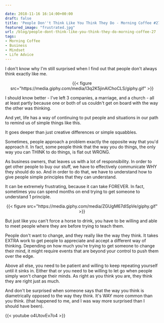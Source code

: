 ```yaml
---

date: 2018-11-16 16:14:00+00:00
draft: false
title: 'People Don''t Think Like You Think They Do - Morning Coffee #27'
featured_image: "frustrated.jpg"
url: /blog/people-dont-think-like-you-think-they-do-morning-coffee-27
tags:
- Morning Coffee
- Business
- Mindset
- Life Advice
---
```


I don't know why I'm still surprised when I find out that people don't always think exactly like me.  

<center>
{{< figure src="https://media.giphy.com/media/l3q2K5jinAlChoCLS/giphy.gif" >}}
</center>
  
I should know better - I've left 3 companies, a marriage, and a church - all at least partly because one or both of us 
couldn't get on board with the way the other was thinking.  
  
And yet, life has a way of continuing to put people and situations in our path to remind us of simple things like this.  
  
It goes deeper than just creative differences or simple squabbles.   
  
Sometimes, people approach a problem exactly the opposite way that you'd approach it. In fact, some people think that 
the way you do things, the only way you can THINK to do things, is flat out WRONG.  
  
As business owners, that leaves us with a lot of responsibility. In order to get other people to buy our stuff, we have
 to effectively communicate WHY they should do so. And in order to do that, we have to understand how to give people 
 simple principles that they can understand.  
  
It can be extremely frustrating, because it can take FOREVER. In fact, sometimes you can spend months on end trying to 
get someone to understand 1 principle.  

<center>
{{< figure src="https://media.giphy.com/media/ZGUgM67dlSpVe/giphy.gif" >}}
</center>  
  
But just like you can't force a horse to drink, you have to be willing and able to meet people where they are before 
trying to teach them.  
  
People don't want to change, and they really like the way they think. It takes EXTRA work to get people to appreciate 
and accept a different way of thinking. Depending on how much you're trying to get someone to change their mind, it 
might require events that are beyond your control to push them over the edge.  
  
Above all else, you need to be patient and willing to keep repeating yourself until it sinks in. Either that or you need
 to be willing to let go when people simply won't change their minds. As right as you think you are, they think they are
 right just as much.  
  
And don't be surprised when someone says that the way you think is diametrically opposed to the way they think. It's WAY
 more common than you think. (that happened to me, and I was way more surprised than I should have been).
 
{{< youtube o4UtovEv7o4 >}}
